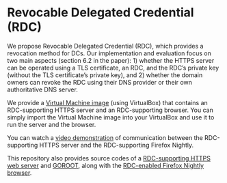# Revocable Delegated Credential (RDC)
We propose Revocable Delegated Credential (RDC), which provides a revocation method for DCs. Our implementation and evaluation focus on two main aspects (section 6.2 in the paper): 1) whether the HTTPS server can be operated using a TLS certificate, an RDC, and the RDC’s private key (without the TLS certificate’s private key), and 2) whether the domain owners can revoke the RDC using their DNS provider or their own authoritative DNS server.

We provide a [Virtual Machine image](https://drive.google.com/file/d/180tnHP0lXcqg2d25wMThw93u7vvutl_9/view?usp=drive_link) (using VirtualBox) that contains an RDC-supporting HTTPS server and an RDC-supporting browser. You can simply import the Virtual Machine image into your VirtualBox and use it to run the server and the browser. 

You can watch a [video demonstration](https://github.com/revtls/revtls/tree/main/video) of communication between the RDC-supporting HTTPS server and the RDC-supporting Firefox Nightly.

This repository also provides source codes of a [RDC-supporting HTTPS web server](https://github.com/revtls/revtls/tree/main/server) and [GOROOT](https://github.com/revtls/revtls/tree/main/go), along with the [RDC-enabled Firefox Nightly browser](https://github.com/revtls/revtls/tree/main/browser).
